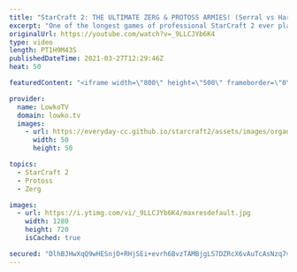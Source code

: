 ```yaml
---
title: "StarCraft 2: THE ULTIMATE ZERG & PROTOSS ARMIES! (Serral vs Harstem)"
excerpt: "One of the longest games of professional StarCraft 2 ever played. In this Protoss versus Zerg between Harstem and Serral we see both players building their ultimate armies and taking their sides of the map.  Support my work on Patreon: http://www.patreon.com/lowkotv Become a YouTube member: https://lowko.tv/join"
originalUrl: https://youtube.com/watch?v=_9LLCJYb6K4
type: video
length: PT1H9M43S
publishedDateTime: 2021-03-27T12:29:46Z
heat: 50

featuredContent: "<iframe width=\"800\" height=\"500\" frameborder=\"0\" src=\"https://www.youtube.com/embed/_9LLCJYb6K4\" allow=\"accelerometer; autoplay; encrypted-media; gyroscope; picture-in-picture\" allowfullscreen></iframe>"

provider:
  name: LowkoTV
  domain: lowko.tv
  images:
    - url: https://everyday-cc.github.io/starcraft2/assets/images/organizations/lowko.tv-50x50.jpg
      width: 50
      height: 50

topics:
  - StarCraft 2
  - Protoss
  - Zerg

images:
  - url: https://i.ytimg.com/vi/_9LLCJYb6K4/maxresdefault.jpg
    width: 1280
    height: 720
    isCached: true

secured: "DlhBJHwXqQ9wHESnjO+RHjSEi+evrh6BvzTAMBjgLS7DZRcX6vAuTcAsNzq7vsF8TsQ+Yn1Wu8uAM9j3T+jOopXGjkG/g9mfRPdXsz9sfelmM72Ud+yYsDNTlvfQqHXlgPfsWQpCbsO16uDOUTnNgSUxqoh0ZvKPQLKu/1snKmcALmxEEfy/uC7rrs5p5SMlJf7VsiftiXDBa0dHzrIlx7PiJjKkO491F7MgYcXaGYApHt+WN5rwxIreDKjjLt7PbBS6r13cKMMqEd3Mpa/lw/RPACmTzO6Lg2JdE/rwqYyaJtPihF0ZmOIr/dubJ46HnPgvMdqkLJV7b0LDNmSDqoCBtSZLrg1SR4kO/671C1urTw9cEUkszCPLAGnRVC+upSs9lj2dPZHrqZISUI5heGUO7D5+9LbA+SjMldzOV2/xZITyKzokafHx6rmffuqi;huDC5rMOW56Hb0QjLmSfAw=="
---
```


